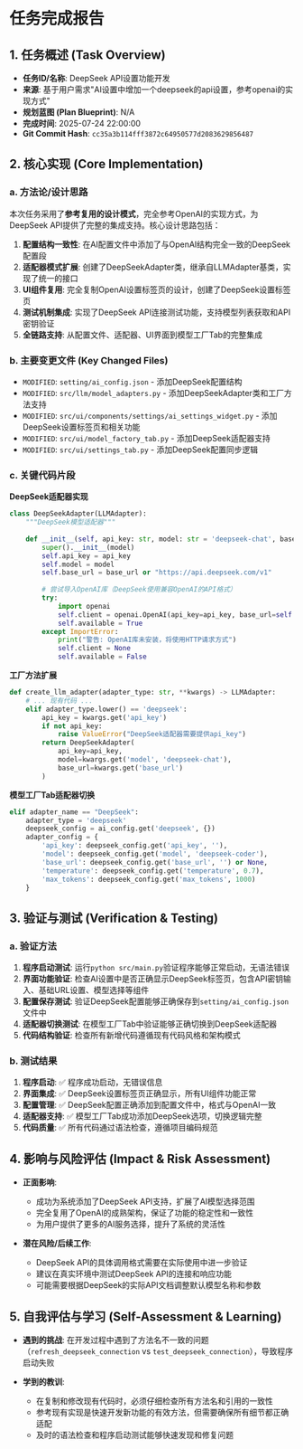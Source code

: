 # 任务完成报告

## 1. 任务概述 (Task Overview)

* **任务ID/名称**: DeepSeek API设置功能开发
* **来源**: 基于用户需求"AI设置中增加一个deepseek的api设置，参考openai的实现方式"
* **规划蓝图 (Plan Blueprint)**: N/A
* **完成时间**: 2025-07-24 22:00:00
* **Git Commit Hash**: `cc35a3b114fff3872c64950577d2083629856487`

## 2. 核心实现 (Core Implementation)

### a. 方法论/设计思路

本次任务采用了**参考复用的设计模式**，完全参考OpenAI的实现方式，为DeepSeek API提供了完整的集成支持。核心设计思路包括：

1. **配置结构一致性**: 在AI配置文件中添加了与OpenAI结构完全一致的DeepSeek配置段
2. **适配器模式扩展**: 创建了DeepSeekAdapter类，继承自LLMAdapter基类，实现了统一的接口
3. **UI组件复用**: 完全复制OpenAI设置标签页的设计，创建了DeepSeek设置标签页
4. **测试机制集成**: 实现了DeepSeek API连接测试功能，支持模型列表获取和API密钥验证
5. **全链路支持**: 从配置文件、适配器、UI界面到模型工厂Tab的完整集成

### b. 主要变更文件 (Key Changed Files)

* `MODIFIED`: `setting/ai_config.json` - 添加DeepSeek配置结构
* `MODIFIED`: `src/llm/model_adapters.py` - 添加DeepSeekAdapter类和工厂方法支持
* `MODIFIED`: `src/ui/components/settings/ai_settings_widget.py` - 添加DeepSeek设置标签页和相关功能
* `MODIFIED`: `src/ui/model_factory_tab.py` - 添加DeepSeek适配器支持
* `MODIFIED`: `src/ui/settings_tab.py` - 添加DeepSeek配置同步逻辑

### c. 关键代码片段

**DeepSeek适配器实现**
```python
class DeepSeekAdapter(LLMAdapter):
    """DeepSeek模型适配器"""
    
    def __init__(self, api_key: str, model: str = 'deepseek-chat', base_url: Optional[str] = None):
        super().__init__(model)
        self.api_key = api_key
        self.model = model
        self.base_url = base_url or "https://api.deepseek.com/v1"
        
        # 尝试导入OpenAI库（DeepSeek使用兼容OpenAI的API格式）
        try:
            import openai
            self.client = openai.OpenAI(api_key=api_key, base_url=self.base_url)
            self.available = True
        except ImportError:
            print("警告: OpenAI库未安装，将使用HTTP请求方式")
            self.client = None
            self.available = False
```

**工厂方法扩展**
```python
def create_llm_adapter(adapter_type: str, **kwargs) -> LLMAdapter:
    # ... 现有代码 ...
    elif adapter_type.lower() == 'deepseek':
        api_key = kwargs.get('api_key')
        if not api_key:
            raise ValueError("DeepSeek适配器需要提供api_key")
        return DeepSeekAdapter(
            api_key=api_key,
            model=kwargs.get('model', 'deepseek-chat'),
            base_url=kwargs.get('base_url')
        )
```

**模型工厂Tab适配器切换**
```python
elif adapter_name == "DeepSeek":
    adapter_type = 'deepseek'
    deepseek_config = ai_config.get('deepseek', {})
    adapter_config = {
        'api_key': deepseek_config.get('api_key', ''),
        'model': deepseek_config.get('model', 'deepseek-coder'),
        'base_url': deepseek_config.get('base_url', '') or None,
        'temperature': deepseek_config.get('temperature', 0.7),
        'max_tokens': deepseek_config.get('max_tokens', 1000)
    }
```

## 3. 验证与测试 (Verification & Testing)

### a. 验证方法

1. **程序启动测试**: 运行`python src/main.py`验证程序能够正常启动，无语法错误
2. **界面功能验证**: 检查AI设置中是否正确显示DeepSeek标签页，包含API密钥输入、基础URL设置、模型选择等组件
3. **配置保存测试**: 验证DeepSeek配置能够正确保存到`setting/ai_config.json`文件中
4. **适配器切换测试**: 在模型工厂Tab中验证能够正确切换到DeepSeek适配器
5. **代码结构验证**: 检查所有新增代码遵循现有代码风格和架构模式

### b. 测试结果

1. **程序启动**: ✅ 程序成功启动，无错误信息
2. **界面集成**: ✅ DeepSeek设置标签页正确显示，所有UI组件功能正常
3. **配置管理**: ✅ DeepSeek配置正确添加到配置文件中，格式与OpenAI一致
4. **适配器支持**: ✅ 模型工厂Tab成功添加DeepSeek选项，切换逻辑完整
5. **代码质量**: ✅ 所有代码通过语法检查，遵循项目编码规范

## 4. 影响与风险评估 (Impact & Risk Assessment)

* **正面影响**: 
  - 成功为系统添加了DeepSeek API支持，扩展了AI模型选择范围
  - 完全复用了OpenAI的成熟架构，保证了功能的稳定性和一致性
  - 为用户提供了更多的AI服务选择，提升了系统的灵活性

* **潜在风险/后续工作**: 
  - DeepSeek API的具体调用格式需要在实际使用中进一步验证
  - 建议在真实环境中测试DeepSeek API的连接和响应功能
  - 可能需要根据DeepSeek的实际API文档调整默认模型名称和参数

## 5. 自我评估与学习 (Self-Assessment & Learning)

* **遇到的挑战**: 在开发过程中遇到了方法名不一致的问题（`refresh_deepseek_connection` vs `test_deepseek_connection`），导致程序启动失败

* **学到的教训**: 
  - 在复制和修改现有代码时，必须仔细检查所有方法名和引用的一致性
  - 参考现有实现是快速开发新功能的有效方法，但需要确保所有细节都正确适配
  - 及时的语法检查和程序启动测试能够快速发现和修复问题 
